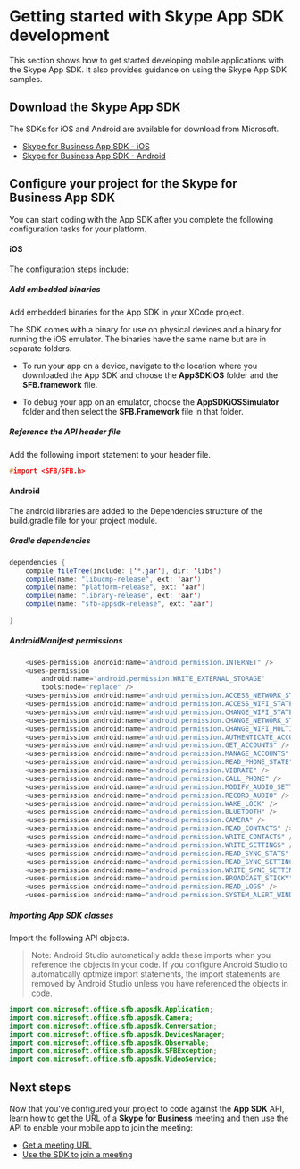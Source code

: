 # Getting started with Skype App SDK development 

This section shows how to get started developing mobile applications with the Skype App SDK. It also provides guidance on using the Skype App SDK samples.

## Download the Skype App SDK

The SDKs for iOS and Android are available for download from Microsoft. 
* [Skype for Business App SDK - iOS](http://aka.ms/sfbAppSDKDownload_ios)
* [Skype for Business App SDK - Android](http://aka.ms/sfbAppSDKDownload_android)

<!--- Can add back comment on structure of download, once Dev made final decision on this.  -->
 
<!--- Split instructions at this point.  1. Run sample app (still needs meeting URL).  2.  Add SDK to your own app.  Also split by platform too?   -->


## Configure your project for the Skype for Business App SDK

You can start coding with the App SDK after you complete the following configuration tasks for your platform.

#### iOS

The configuration steps include:

##### Add embedded binaries

Add embedded binaries for the App SDK in your XCode project.

<!--- Add precise Xcode instructions to do this.  I can show you on my Mac -->

The SDK comes with a binary for use on physical devices and a binary for running the iOS emulator. The binaries have the same name but are in separate folders. 

* To run your app on a device, navigate to the location where you downloaded the App SDK and choose the **AppSDKiOS** folder and the **SFB.framework** file. 

* To debug your app on an emulator, choose the **AppSDKiOSSimulator** folder and then select the **SFB.Framework** file in that folder.

##### Reference the API header file

Add the following import statement to your header file.
```cpp
#import <SFB/SFB.h>
```


#### Android
The android libraries are added to the Dependencies structure of the build.gradle file for your project module. 

##### Gradle dependencies

```java
dependencies {
    compile fileTree(include: ['*.jar'], dir: 'libs')
    compile(name: "libucmp-release", ext: 'aar')
    compile(name: "platform-release", ext: 'aar')
    compile(name: "library-release", ext: 'aar')
    compile(name: "sfb-appsdk-release", ext: 'aar')
    
}

```

##### AndroidManifest permissions

<!--- Let's discuss this. -->


```java
    <uses-permission android:name="android.permission.INTERNET" />
    <uses-permission
        android:name="android.permission.WRITE_EXTERNAL_STORAGE"
        tools:node="replace" />
    <uses-permission android:name="android.permission.ACCESS_NETWORK_STATE" />
    <uses-permission android:name="android.permission.ACCESS_WIFI_STATE" />
    <uses-permission android:name="android.permission.CHANGE_WIFI_STATE" />
    <uses-permission android:name="android.permission.CHANGE_NETWORK_STATE" />
    <uses-permission android:name="android.permission.CHANGE_WIFI_MULTICAST_STATE" />
    <uses-permission android:name="android.permission.AUTHENTICATE_ACCOUNTS" />
    <uses-permission android:name="android.permission.GET_ACCOUNTS" />
    <uses-permission android:name="android.permission.MANAGE_ACCOUNTS" />
    <uses-permission android:name="android.permission.READ_PHONE_STATE" />
    <uses-permission android:name="android.permission.VIBRATE" />
    <uses-permission android:name="android.permission.CALL_PHONE" />
    <uses-permission android:name="android.permission.MODIFY_AUDIO_SETTINGS" />
    <uses-permission android:name="android.permission.RECORD_AUDIO" />
    <uses-permission android:name="android.permission.WAKE_LOCK" />
    <uses-permission android:name="android.permission.BLUETOOTH" />
    <uses-permission android:name="android.permission.CAMERA" />
    <uses-permission android:name="android.permission.READ_CONTACTS" />
    <uses-permission android:name="android.permission.WRITE_CONTACTS" />
    <uses-permission android:name="android.permission.WRITE_SETTINGS" />
    <uses-permission android:name="android.permission.READ_SYNC_STATS" />
    <uses-permission android:name="android.permission.READ_SYNC_SETTINGS" />
    <uses-permission android:name="android.permission.WRITE_SYNC_SETTINGS" />
    <uses-permission android:name="android.permission.BROADCAST_STICKY" />
    <uses-permission android:name="android.permission.READ_LOGS" />
    <uses-permission android:name="android.permission.SYSTEM_ALERT_WINDOW" />

```

##### Importing App SDK classes

Import the following API objects. 

>Note: Android Studio automatically adds these imports when you reference the objects in your code. If you configure Android Studio to automatically optmize import statements,
the import statements are removed by Android Studio unless you have referenced the objects
in code.

```java 
import com.microsoft.office.sfb.appsdk.Application;
import com.microsoft.office.sfb.appsdk.Camera;
import com.microsoft.office.sfb.appsdk.Conversation;
import com.microsoft.office.sfb.appsdk.DevicesManager;
import com.microsoft.office.sfb.appsdk.Observable;
import com.microsoft.office.sfb.appsdk.SFBException;
import com.microsoft.office.sfb.appsdk.VideoService;
```

<!--- Let's discuss this too. -->


## Next steps
Now that you've configured your project to code against the **App SDK** API, learn how to get the URL of a **Skype for Business** meeting and then use the API to enable your mobile app to join the meeting:

* [Get a meeting URL](GetMeetingURL.md)
* [Use the SDK to join a meeting](UseSDKtoJoinMeeting.md)
